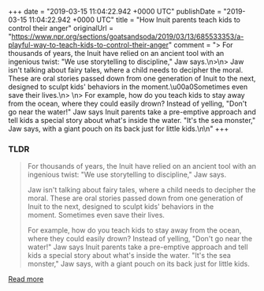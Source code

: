 +++
date = "2019-03-15 11:04:22.942 +0000 UTC"
publishDate = "2019-03-15 11:04:22.942 +0000 UTC"
title = "How Inuit parents teach kids to control their anger"
originalUrl = "https://www.npr.org/sections/goatsandsoda/2019/03/13/685533353/a-playful-way-to-teach-kids-to-control-their-anger"
comment = "> For thousands of years, the Inuit have relied on an ancient tool with an ingenious twist: \"We use storytelling to discipline,\" Jaw says.\n>\n> Jaw isn't talking about fairy tales, where a child needs to decipher the moral. These are oral stories passed down from one generation of Inuit to the next, designed to sculpt kids' behaviors in the moment.\u00a0Sometimes even save their lives.\n> \n> For example, how do you teach kids to stay away from the ocean, where they could easily drown? Instead of yelling, \"Don't go near the water!\" Jaw says Inuit parents take a pre-emptive approach and tell kids a special story about what's inside the water. \"It's the sea monster,\" Jaw says, with a giant pouch on its back just for little kids.\n\n"
+++

### TLDR

> For thousands of years, the Inuit have relied on an ancient tool with an ingenious twist: "We use storytelling to discipline," Jaw says.
>
> Jaw isn't talking about fairy tales, where a child needs to decipher the moral. These are oral stories passed down from one generation of Inuit to the next, designed to sculpt kids' behaviors in the moment. Sometimes even save their lives.
> 
> For example, how do you teach kids to stay away from the ocean, where they could easily drown? Instead of yelling, "Don't go near the water!" Jaw says Inuit parents take a pre-emptive approach and tell kids a special story about what's inside the water. "It's the sea monster," Jaw says, with a giant pouch on its back just for little kids.



[Read more](https://www.npr.org/sections/goatsandsoda/2019/03/13/685533353/a-playful-way-to-teach-kids-to-control-their-anger)
